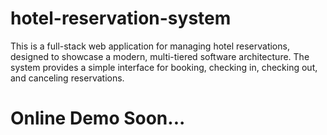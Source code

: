 # hotel-reservation-system
This is a full-stack web application for managing hotel reservations, designed to showcase a modern, multi-tiered software architecture. The system provides a simple interface for booking, checking in, checking out, and canceling reservations.

# Online Demo Soon...
